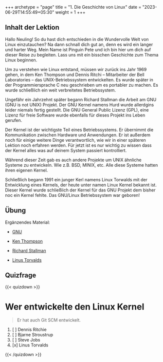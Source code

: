 +++
archetype = "page"
title = "1. Die Geschichte von Linux"
date = "2023-06-29T14:55:49+05:30"
weight = 1
+++

## Inhalt der Lektion

Hallo Neuling! So du hast dich entschieden in die Wundervolle Welt von Linux einzutauchen? Na dann schnall dich gut an, denn es wird ein langer und harter Weg. Mein Name ist Pinguin Pete und ich bin hier um dich auf dieser Reise zu begleiten. Lass uns mit ein bisschen Geschichte zum Thema Linux beginnen.

Um zu verstehen wie Linux entstand, müssen wir zurück ins Jahr 1969 gehen, in dem Ken Thompson und Dennis Ritchi – Mitarbeiter der Bell Laboratories – das UNIX-Betriebssystem entwickelten. Es wurde später in der Programmiersprache C neu geschrieben um es portabler zu machen. Es wurde schließlich ein weit verbreitetes Betriebssystem.

Ungefähr ein Jahrzehnt später begann Richard Stallman die Arbeit am GNU (GNU is not UNIX) Projekt. Der GNU Kernel namens Hurd wurde allerdgins leider niemals fertig gestellt. Die GNU General Public Lizenz (GPL), eine Lizenz für freie Software wurde ebenfalls für dieses Projekt ins Leben gerufen.

Der Kernel ist der wichtigste Teil eines Betriebssystems. Er übernimmt die Kommunikation zwischen Hardware und Anwendungen. Er ist außerdem noch für einige weitere Dinge verantwortlich, wie wir in einer späteren Lektion noch erfahren werden. Für jetzt ist es nur wichtig zu wissen dass der Kernel alles was auf deinem System passiert kontrolliert.

Während dieser Zeit gab es auch andere Projekte um UNIX ähnliche Systeme zu entwickeln. Wie z.B. BSD, MINIX, etc. Alle diese Systeme hatten ihren eigenen Kernel.

Schließlich begann 1991 ein junger Kerl namens Linux Torwalds mit der Entwicklung eines Kernels, der heute unter namen Linux Kernel bekannt ist. Dieser Kernel wurde schließlich der Kernel für das GNU Projekt dem bisher noc ein Kernel fehlte. Das GNU/Linux Betriebssystem war geboren!

## Übung

Ergänzendes Material:
- [GNU](https://www.gnu.org/home.de.html)

- [Ken Thompson](https://de.wikipedia.org/wiki/Ken_Thompson)

- [Richard Stallman](https://stallman.org/)

- [Linus Torvalds](https://de.wikipedia.org/wiki/Linus_Torvalds)


## Quizfrage

{{< quizdown >}}

# Wer entwickelte den Linux Kernel

> Er hat auch Git SCM entwickelt.

1. [ ] Dennis Ritchie
1. [ ] Bjarne Stroustrup
1. [ ] Steve Jobs
1. [x] Linus Torvalds

{{< /quizdown >}}
